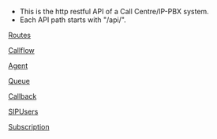 * This is the http restful API of a Call Centre/IP-PBX system.
* Each API path starts with "/api/".

[Routes](routes.md)

[Callflow](callflow.md)

[Agent](agent.md)

[Queue](queue.md)

[Callback](callback.md)

[SIPUsers](SIPUsers.md)

[Subscription](subscription.md)
